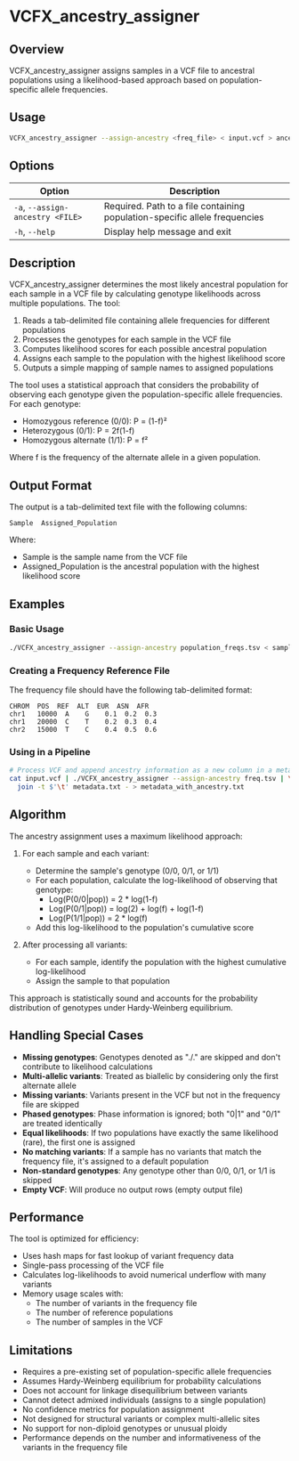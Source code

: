 # VCFX_ancestry_assigner

## Overview

VCFX_ancestry_assigner assigns samples in a VCF file to ancestral populations using a likelihood-based approach based on population-specific allele frequencies.

## Usage

```bash
VCFX_ancestry_assigner --assign-ancestry <freq_file> < input.vcf > ancestry_results.txt
```

## Options

| Option | Description |
|--------|-------------|
| `-a`, `--assign-ancestry <FILE>` | Required. Path to a file containing population-specific allele frequencies |
| `-h`, `--help` | Display help message and exit |

## Description

VCFX_ancestry_assigner determines the most likely ancestral population for each sample in a VCF file by calculating genotype likelihoods across multiple populations. The tool:

1. Reads a tab-delimited file containing allele frequencies for different populations
2. Processes the genotypes for each sample in the VCF file
3. Computes likelihood scores for each possible ancestral population
4. Assigns each sample to the population with the highest likelihood score
5. Outputs a simple mapping of sample names to assigned populations

The tool uses a statistical approach that considers the probability of observing each genotype given the population-specific allele frequencies. For each genotype:
- Homozygous reference (0/0): P = (1-f)²
- Heterozygous (0/1): P = 2f(1-f) 
- Homozygous alternate (1/1): P = f²

Where f is the frequency of the alternate allele in a given population.

## Output Format

The output is a tab-delimited text file with the following columns:

```
Sample  Assigned_Population
```

Where:
- Sample is the sample name from the VCF file
- Assigned_Population is the ancestral population with the highest likelihood score

## Examples

### Basic Usage

```bash
./VCFX_ancestry_assigner --assign-ancestry population_freqs.tsv < samples.vcf > ancestry_assignments.txt
```

### Creating a Frequency Reference File

The frequency file should have the following tab-delimited format:
```
CHROM  POS  REF  ALT  EUR  ASN  AFR
chr1   10000  A    G    0.1  0.2  0.3
chr1   20000  C    T    0.2  0.3  0.4
chr2   15000  T    C    0.4  0.5  0.6
```

### Using in a Pipeline

```bash
# Process VCF and append ancestry information as a new column in a metadata file
cat input.vcf | ./VCFX_ancestry_assigner --assign-ancestry freq.tsv | \
  join -t $'\t' metadata.txt - > metadata_with_ancestry.txt
```

## Algorithm

The ancestry assignment uses a maximum likelihood approach:

1. For each sample and each variant:
   - Determine the sample's genotype (0/0, 0/1, or 1/1)
   - For each population, calculate the log-likelihood of observing that genotype:
     - Log(P(0/0|pop)) = 2 * log(1-f)
     - Log(P(0/1|pop)) = log(2) + log(f) + log(1-f)
     - Log(P(1/1|pop)) = 2 * log(f)
   - Add this log-likelihood to the population's cumulative score

2. After processing all variants:
   - For each sample, identify the population with the highest cumulative log-likelihood
   - Assign the sample to that population

This approach is statistically sound and accounts for the probability distribution of genotypes under Hardy-Weinberg equilibrium.

## Handling Special Cases

- **Missing genotypes**: Genotypes denoted as "./." are skipped and don't contribute to likelihood calculations
- **Multi-allelic variants**: Treated as biallelic by considering only the first alternate allele
- **Missing variants**: Variants present in the VCF but not in the frequency file are skipped
- **Phased genotypes**: Phase information is ignored; both "0|1" and "0/1" are treated identically
- **Equal likelihoods**: If two populations have exactly the same likelihood (rare), the first one is assigned
- **No matching variants**: If a sample has no variants that match the frequency file, it's assigned to a default population
- **Non-standard genotypes**: Any genotype other than 0/0, 0/1, or 1/1 is skipped
- **Empty VCF**: Will produce no output rows (empty output file)

## Performance

The tool is optimized for efficiency:
- Uses hash maps for fast lookup of variant frequency data
- Single-pass processing of the VCF file
- Calculates log-likelihoods to avoid numerical underflow with many variants
- Memory usage scales with:
  - The number of variants in the frequency file
  - The number of reference populations
  - The number of samples in the VCF

## Limitations

- Requires a pre-existing set of population-specific allele frequencies
- Assumes Hardy-Weinberg equilibrium for probability calculations
- Does not account for linkage disequilibrium between variants
- Cannot detect admixed individuals (assigns to a single population)
- No confidence metrics for population assignment
- Not designed for structural variants or complex multi-allelic sites
- No support for non-diploid genotypes or unusual ploidy
- Performance depends on the number and informativeness of the variants in the frequency file 